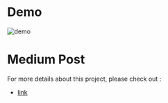 # Demo
![demo](https://github.com/jhj0517/flutter-samples/assets/97279763/18c8e29f-f074-42f6-8514-e16759edceaa)

# Medium Post
For more details about this project, please check out : 
- [link]()
